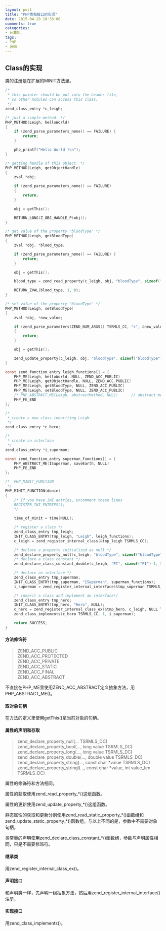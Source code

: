 ```yaml
---
layout: post
title: "PHP类和接口的实现"
date: 2015-04-28 18:38:00
comments: true
categories:
- 计算机
tags:
- PHP
- 源码
---
```


## Class的实现

类的注册是在扩展的MINIT方法里。

```c
/*
 * this pointer should be put into the header file,
 * so other modules can access this class.
 */
zend_class_entry *c_leigh;

/* just a simple method. */
PHP_METHOD(Leigh, helloWorld)
{
    if (zend_parse_parameters_none() == FAILURE) {
        return;
    }

    php_printf("Hello World !\n");
}

/* getting handle of this object. */
PHP_METHOD(Leigh, getObjectHandle)
{
	zval *obj;

	if (zend_parse_parameters_none() == FAILURE)
	{
		return;
	}

	obj = getThis();

	RETURN_LONG(Z_OBJ_HANDLE_P(obj));
}

/* get value of the property 'bloodType' */
PHP_METHOD(Leigh, getBloodType)
{
	zval *obj, *blood_type;

	if (zend_parse_parameters_none() == FAILURE) {
        return;
    }

	obj = getThis();

    blood_type = zend_read_property(c_leigh, obj, "bloodType", sizeof("bloodType") - 1, 1 TSRMLS_CC);

    RETURN_ZVAL(blood_type, 1, 0);
}

/* set value of the property 'bloodType' */
PHP_METHOD(Leigh, setBloodType)
{
	zval *obj, *new_value;

	if (zend_parse_parameters(ZEND_NUM_ARGS() TSRMLS_CC, "z", &new_value) == FAILURE)
	{
		return;
	}

	obj = getThis();

	zend_update_property(c_leigh, obj, "bloodType", sizeof("bloodType")-1, new_value TSRMLS_CC);
}

const zend_function_entry leigh_functions[] = {
	PHP_ME(Leigh, helloWorld, NULL, ZEND_ACC_PUBLIC)
	PHP_ME(Leigh, getObjectHandle, NULL, ZEND_ACC_PUBLIC)
	PHP_ME(Leigh, getBloodType, NULL, ZEND_ACC_PUBLIC)
	PHP_ME(Leigh, setBloodType, NULL, ZEND_ACC_PUBLIC)
	/* PHP_ABSTRACT_ME(Leigh, abstractMethod, NULL)      // abstract method */
	PHP_FE_END
};

/*
 * create a new class inheriting Leigh
 */
zend_class_entry *c_hero;

/*
 * create an interface
 */
zend_class_entry *i_superman;

const zend_function_entry superman_functions[] = {
	PHP_ABSTRACT_ME(ISuperman, saveEarth, NULL)
	PHP_FE_END
};

/*  PHP_MINIT_FUNCTION
 */
PHP_MINIT_FUNCTION(donie)
{
	/* If you have INI entries, uncomment these lines
	REGISTER_INI_ENTRIES();
	*/

	time_of_minit = time(NULL);

	/* register a class */
	zend_class_entry tmp_leigh;
	INIT_CLASS_ENTRY(tmp_leigh, "Leigh", leigh_functions);
	c_leigh = zend_register_internal_class(&tmp_leigh TSRMLS_CC);

	/* declare a property initialized as null */
	zend_declare_property_null(c_leigh, "bloodType", sizeof("bloodType")-1, ZEND_ACC_PUBLIC TSRMLS_CC);
	/* declare a class constant */
	zend_declare_class_constant_double(c_leigh, "PI", sizeof("PI")-1, 3.1415926 TSRMLS_CC);

	/* declare an interface */
	zend_class_entry tmp_superman;
	INIT_CLASS_ENTRY(tmp_superman, "ISuperman", superman_functions);
	i_superman = zend_register_internal_interface(&tmp_superman TSRMLS_CC);

	/* inherit a class and implement an interface*/
	zend_class_entry tmp_hero;
	INIT_CLASS_ENTRY(tmp_hero, "Hero", NULL);
	c_hero = zend_register_internal_class_ex(&tmp_hero, c_leigh, NULL TSRMLS_CC);
	zend_class_implements(c_hero TSRMLS_CC, 1, i_superman);

	return SUCCESS;
}
```

#### 方法修饰符

>ZEND_ACC_PUBLIC  
>ZEND_ACC_PROTECTED  
>ZEND_ACC_PRIVATE  
>ZEND_ACC_STATIC  
>ZEND_ACC_FINAL  
>ZEND_ACC_ABSTRACT  

不直接在PHP_ME里使用ZEND_ACC_ABSTRACT定义抽象方法，用PHP_ABSTRACT_ME()。

#### 取对象句柄

在方法的定义里使用getThis()拿当前对象的句柄。

#### 属性的声明和存取

>zend_declare_property_null(... TSRMLS_DC)  
>zend_declare_property_bool(..., long value TSRMLS_DC)  
>zend_declare_property_long(..., long value TSRMLS_DC)  
>zend_declare_property_double(..., double value TSRMLS_DC)  
>zend_declare_property_string(..., const char *value TSRMLS_DC)  
>zend_declare_property_stringl(..., const char *value, int value_len TSRMLS_DC)  

属性的修饰符和方法相同。

属性的获取使用zend_read_property_*()这组函数。

属性的更新使用zend_update_property_*()这组函数。

静态属性的获取和更新分别使用zend\_read\_static\_property\_\*()函数组和zend\_update\_static\_property\_\*()函数组。与以上不同的是，参数中不需要对象句柄。

类常量的声明使用zend_declare_class_constant_*()函数组，参数与声明属性相同，只是不需要修饰符。

#### 继承类

用zend_register_internal_class_ex()。

#### 声明接口

和声明类一样，先声明一组抽象方法，然后用zend_register_internal_interface()注册。

#### 实现接口

用zend_class_implements()。
